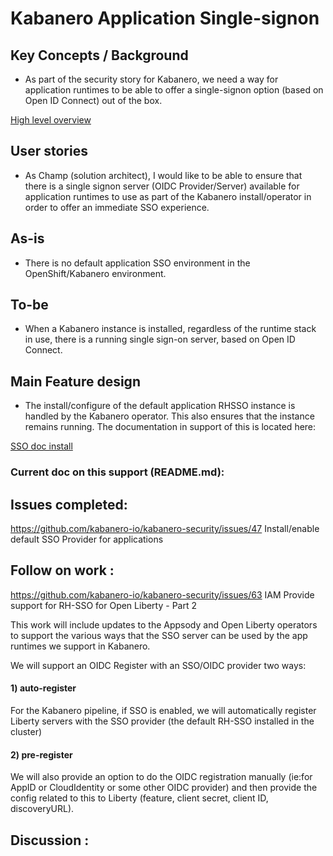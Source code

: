 # Kabanero Application  Single-signon

## Key Concepts / Background
- As part of the security story for Kabanero, we need a way for application runtimes to be able to offer a single-signon option (based on Open ID Connect) out of the box.

[High level overview](../design/kabanero_app_sso.pdf)

## User stories
- As Champ (solution architect), I would like to be able to ensure that there is a single signon server (OIDC Provider/Server) available for application runtimes to use as part of the Kabanero install/operator in order to offer an immediate SSO experience.

## As-is

- There is no default application SSO environment in the OpenShift/Kabanero environment.

## To-be
- When a Kabanero instance is installed, regardless of the runtime stack in use, there is a running single sign-on server, based on Open ID Connect.

## Main Feature design

- The install/configure of the default application RHSSO instance is handled by the Kabanero operator.  This also ensures that the instance remains running.  The documentation in support of this is located here:

[SSO doc install](../design/rhsso.adoc)

### Current doc on this support (README.md):

## Issues completed:
https://github.com/kabanero-io/kabanero-security/issues/47   Install/enable default SSO Provider for applications

## Follow on work :
https://github.com/kabanero-io/kabanero-security/issues/63  IAM Provide support for RH-SSO for Open Liberty - Part 2

This work will include updates to the Appsody and Open Liberty operators to support the various ways that the SSO server can be used by the app runtimes we support in Kabanero.

We will support an OIDC Register with an SSO/OIDC provider two ways:
#### 1) auto-register
For the Kabanero pipeline, if SSO is enabled, we will automatically register Liberty servers with the SSO provider (the default RH-SSO installed in the cluster)

#### 2) pre-register
We will also provide an option to do the OIDC registration manually (ie:for AppID or CloudIdentity or some other OIDC provider) and then provide the config related to this to Liberty (feature, client secret, client ID, discoveryURL).  

## Discussion :
